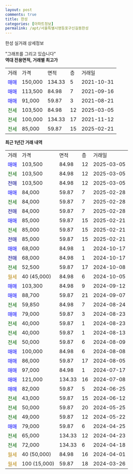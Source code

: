```yaml
---
layout: post
comments: true
title: 한성
categories: [아파트정보]
permalink: /apt/서울특별시영등포구신길동한성
---
```


한성 실거래 상세정보

<script type="text/javascript">
  google.charts.load('current', {'packages':['line', 'corechart']});
  google.charts.setOnLoadCallback(drawChart);

  function drawChart() {
    var data = new google.visualization.DataTable();
    data.addColumn('date', '거래일');
    data.addColumn('number', "매매");
    data.addColumn('number', "전세");
    data.addColumn('number', "전매");

    data.addRows([[new Date(Date.parse("2025-03-05")), 103500, null, null], [new Date(Date.parse("2025-03-05")), null, 103500, null], [new Date(Date.parse("2025-03-05")), null, null, 103500], [new Date(Date.parse("2025-02-28")), 84000, null, null], [new Date(Date.parse("2025-02-28")), null, 84000, null], [new Date(Date.parse("2025-02-28")), null, null, 84000], [new Date(Date.parse("2025-02-21")), 85000, null, null], [new Date(Date.parse("2025-02-21")), null, 85000, null], [new Date(Date.parse("2025-02-21")), null, null, 85000], [new Date(Date.parse("2024-10-17")), 68000, null, null], [new Date(Date.parse("2024-10-17")), null, null, 68000], [new Date(Date.parse("2024-10-08")), null, 52500, null], [new Date(Date.parse("2024-10-05")), null, null, null], [new Date(Date.parse("2024-09-12")), 103300, null, null], [new Date(Date.parse("2024-09-07")), 88700, null, null], [new Date(Date.parse("2024-08-24")), null, 59850, null], [new Date(Date.parse("2024-08-23")), 79000, null, null], [new Date(Date.parse("2024-08-23")), null, 40000, null], [new Date(Date.parse("2024-08-13")), null, 40000, null], [new Date(Date.parse("2024-08-09")), null, 50000, null], [new Date(Date.parse("2024-08-08")), 100000, null, null], [new Date(Date.parse("2024-08-05")), 86000, null, null], [new Date(Date.parse("2024-07-17")), 97000, null, null], [new Date(Date.parse("2024-07-08")), 121000, null, null], [new Date(Date.parse("2024-06-25")), 82000, null, null], [new Date(Date.parse("2024-06-12")), null, 43000, null], [new Date(Date.parse("2024-05-25")), null, 50000, null], [new Date(Date.parse("2024-05-22")), null, 49000, null], [new Date(Date.parse("2024-04-25")), 79000, null, null], [new Date(Date.parse("2024-04-23")), null, 65000, null], [new Date(Date.parse("2024-04-18")), null, 72000, null], [new Date(Date.parse("2024-04-01")), null, null, null], [new Date(Date.parse("2024-03-26")), null, null, null]]);

    var options = {
      hAxis: {
        format: 'yyyy/MM/dd'
      },    
      lineWidth: 0,
      pointsVisible: true,    
      title: '최근 1년간 유형별 실거래가 분포',
      legend: { position: 'bottom' }
    };

    var formatter = new google.visualization.NumberFormat({pattern:'###,###'} );
    formatter.format(data, 1);
    formatter.format(data, 2);
    
    setTimeout(function() {
        var chart = new google.visualization.LineChart(document.getElementById('columnchart_material'));
        chart.draw(data, (options));
        document.getElementById('loading').style.display = 'none';
    }, 200);
  }
</script>


<div id="loading" style="z-index:20; display: block; margin-left: 0px">"그래프를 그리고 있습니다"</div>
<div id="columnchart_material" style="width: 95%; margin-left: 0px; display: block"></div>
<!-- contents start -->
<b>역대 전용면적, 거래별 최고가</b>
<table class="sortable">
    <tr>
      <td>거래</td>
      <td>가격</td>
      <td>면적</td>
      <td>층</td>
      <td>거래일</td>
    </tr>
        <tr>
          <td><a style="color: blue">매매</a></td>
          <td>150,000</td>
          <td>134.33</td>
          <td>5</td>
          <td>2021-10-31</td>
        </tr>            <tr>
          <td><a style="color: blue">매매</a></td>
          <td>113,500</td>
          <td>84.98</td>
          <td>7</td>
          <td>2021-09-16</td>
        </tr>            <tr>
          <td><a style="color: blue">매매</a></td>
          <td>91,000</td>
          <td>59.87</td>
          <td>3</td>
          <td>2021-08-21</td>
        </tr>        
        <tr>
              <td><a style="color: darkgreen">전세</a></td>
              <td>103,500</td>
              <td>84.98</td>
              <td>12</td>
              <td>2025-03-05</td>
            </tr>            <tr>
              <td><a style="color: darkgreen">전세</a></td>
              <td>100,000</td>
              <td>134.33</td>
              <td>17</td>
              <td>2021-11-12</td>
            </tr>            <tr>
              <td><a style="color: darkgreen">전세</a></td>
              <td>85,000</td>
              <td>59.87</td>
              <td>15</td>
              <td>2025-02-21</td>
            </tr>        
    
</table>

<b>최근 1년간 거래 내역</b>

<table class="sortable">
    <tr>
      <td>거래</td>
      <td>가격</td>
      <td>면적</td>
      <td>층</td>
      <td>거래일</td>
    </tr>
    <tr>
      <td><a style="color: blue">매매</a></td>
      <td>103,500</td>
      <td>84.98</td>
      <td>12</td>
      <td>2025-03-05</td>
    </tr>          <tr>
      <td><a style="color: darkgreen">전세</a></td>
      <td>103,500</td>
      <td>84.98</td>
      <td>12</td>
      <td>2025-03-05</td>
    </tr>          <tr>
      <td><a style="color: darkblue">전매</a></td>
      <td>103,500</td>
      <td>84.98</td>
      <td>12</td>
      <td>2025-03-05</td>
    </tr>          <tr>
      <td><a style="color: blue">매매</a></td>
      <td>84,000</td>
      <td>59.87</td>
      <td>7</td>
      <td>2025-02-28</td>
    </tr>          <tr>
      <td><a style="color: darkgreen">전세</a></td>
      <td>84,000</td>
      <td>59.87</td>
      <td>7</td>
      <td>2025-02-28</td>
    </tr>          <tr>
      <td><a style="color: darkblue">전매</a></td>
      <td>84,000</td>
      <td>59.87</td>
      <td>7</td>
      <td>2025-02-28</td>
    </tr>          <tr>
      <td><a style="color: blue">매매</a></td>
      <td>85,000</td>
      <td>59.87</td>
      <td>15</td>
      <td>2025-02-21</td>
    </tr>          <tr>
      <td><a style="color: darkgreen">전세</a></td>
      <td>85,000</td>
      <td>59.87</td>
      <td>15</td>
      <td>2025-02-21</td>
    </tr>          <tr>
      <td><a style="color: darkblue">전매</a></td>
      <td>85,000</td>
      <td>59.87</td>
      <td>15</td>
      <td>2025-02-21</td>
    </tr>          <tr>
      <td><a style="color: blue">매매</a></td>
      <td>68,000</td>
      <td>84.98</td>
      <td>1</td>
      <td>2024-10-17</td>
    </tr>          <tr>
      <td><a style="color: darkblue">전매</a></td>
      <td>68,000</td>
      <td>84.98</td>
      <td>1</td>
      <td>2024-10-17</td>
    </tr>          <tr>
      <td><a style="color: darkgreen">전세</a></td>
      <td>52,500</td>
      <td>59.87</td>
      <td>17</td>
      <td>2024-10-08</td>
    </tr>          <tr>
      <td><a style="color: darkgoldenrod">월세</a></td>
      <td>40 (45,000)</td>
      <td>84.98</td>
      <td>6</td>
      <td>2024-10-05</td>
    </tr>          <tr>
      <td><a style="color: blue">매매</a></td>
      <td>103,300</td>
      <td>84.98</td>
      <td>9</td>
      <td>2024-09-12</td>
    </tr>          <tr>
      <td><a style="color: blue">매매</a></td>
      <td>88,700</td>
      <td>59.87</td>
      <td>21</td>
      <td>2024-09-07</td>
    </tr>          <tr>
      <td><a style="color: darkgreen">전세</a></td>
      <td>59,850</td>
      <td>84.98</td>
      <td>7</td>
      <td>2024-08-24</td>
    </tr>          <tr>
      <td><a style="color: blue">매매</a></td>
      <td>79,000</td>
      <td>59.87</td>
      <td>3</td>
      <td>2024-08-23</td>
    </tr>          <tr>
      <td><a style="color: darkgreen">전세</a></td>
      <td>40,000</td>
      <td>59.87</td>
      <td>1</td>
      <td>2024-08-23</td>
    </tr>          <tr>
      <td><a style="color: darkgreen">전세</a></td>
      <td>40,000</td>
      <td>59.87</td>
      <td>1</td>
      <td>2024-08-13</td>
    </tr>          <tr>
      <td><a style="color: darkgreen">전세</a></td>
      <td>50,000</td>
      <td>59.87</td>
      <td>6</td>
      <td>2024-08-09</td>
    </tr>          <tr>
      <td><a style="color: blue">매매</a></td>
      <td>100,000</td>
      <td>84.98</td>
      <td>6</td>
      <td>2024-08-08</td>
    </tr>          <tr>
      <td><a style="color: blue">매매</a></td>
      <td>86,000</td>
      <td>59.87</td>
      <td>17</td>
      <td>2024-08-05</td>
    </tr>          <tr>
      <td><a style="color: blue">매매</a></td>
      <td>97,000</td>
      <td>84.98</td>
      <td>1</td>
      <td>2024-07-17</td>
    </tr>          <tr>
      <td><a style="color: blue">매매</a></td>
      <td>121,000</td>
      <td>134.33</td>
      <td>16</td>
      <td>2024-07-08</td>
    </tr>          <tr>
      <td><a style="color: blue">매매</a></td>
      <td>82,000</td>
      <td>59.87</td>
      <td>5</td>
      <td>2024-06-25</td>
    </tr>          <tr>
      <td><a style="color: darkgreen">전세</a></td>
      <td>43,000</td>
      <td>59.87</td>
      <td>15</td>
      <td>2024-06-12</td>
    </tr>          <tr>
      <td><a style="color: darkgreen">전세</a></td>
      <td>50,000</td>
      <td>59.87</td>
      <td>20</td>
      <td>2024-05-25</td>
    </tr>          <tr>
      <td><a style="color: darkgreen">전세</a></td>
      <td>49,000</td>
      <td>59.87</td>
      <td>12</td>
      <td>2024-05-22</td>
    </tr>          <tr>
      <td><a style="color: blue">매매</a></td>
      <td>79,000</td>
      <td>59.87</td>
      <td>6</td>
      <td>2024-04-25</td>
    </tr>          <tr>
      <td><a style="color: darkgreen">전세</a></td>
      <td>65,000</td>
      <td>134.33</td>
      <td>12</td>
      <td>2024-04-23</td>
    </tr>          <tr>
      <td><a style="color: darkgreen">전세</a></td>
      <td>72,000</td>
      <td>134.33</td>
      <td>6</td>
      <td>2024-04-18</td>
    </tr>          <tr>
      <td><a style="color: darkgoldenrod">월세</a></td>
      <td>40 (50,000)</td>
      <td>84.98</td>
      <td>16</td>
      <td>2024-04-01</td>
    </tr>          <tr>
      <td><a style="color: darkgoldenrod">월세</a></td>
      <td>100 (15,000)</td>
      <td>59.87</td>
      <td>18</td>
      <td>2024-03-26</td>
    </tr>      </table>
<!-- contents end -->    


